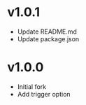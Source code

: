 v1.0.1
======

* Update README.md
* Update package.json

v1.0.0
======

* Initial fork
* Add trigger option

